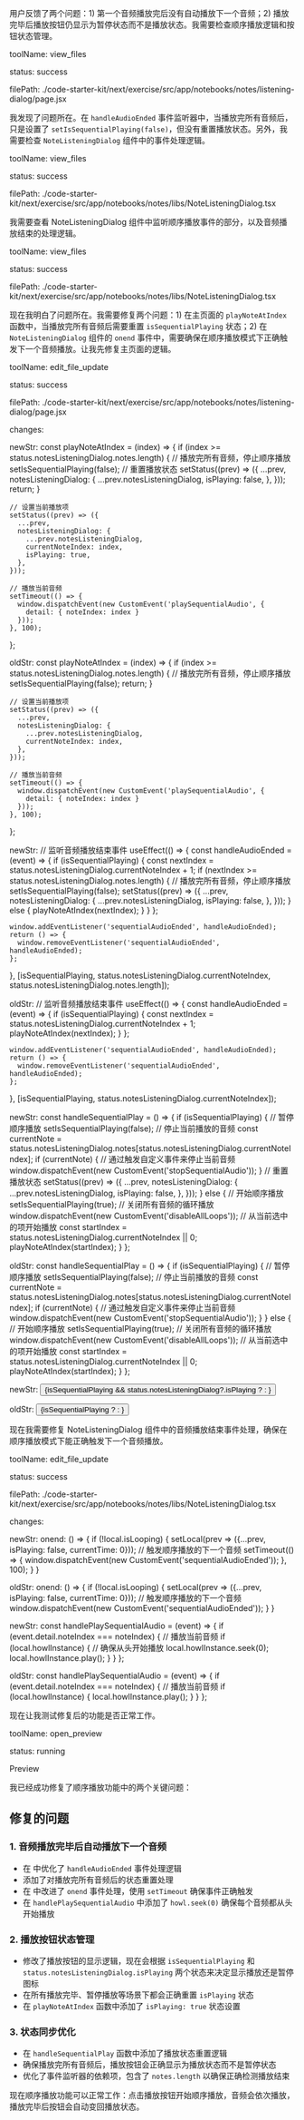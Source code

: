 


          
用户反馈了两个问题：1) 第一个音频播放完后没有自动播放下一个音频；2) 播放完毕后播放按钮仍显示为暂停状态而不是播放状态。我需要检查顺序播放逻辑和按钮状态管理。
        
            
toolName: view_files
            
status: success
          
            
filePath: ./code-starter-kit/next/exercise/src/app/notebooks/notes/listening-dialog/page.jsx
          
我发现了问题所在。在 `handleAudioEnded` 事件监听器中，当播放完所有音频后，只是设置了 `setIsSequentialPlaying(false)`，但没有重置播放状态。另外，我需要检查 `NoteListeningDialog` 组件中的事件处理逻辑。
        
            
toolName: view_files
            
status: success
          
            
filePath: ./code-starter-kit/next/exercise/src/app/notebooks/notes/libs/NoteListeningDialog.tsx
          
我需要查看 NoteListeningDialog 组件中监听顺序播放事件的部分，以及音频播放结束的处理逻辑。
        
            
toolName: view_files
            
status: success
          
            
filePath: ./code-starter-kit/next/exercise/src/app/notebooks/notes/libs/NoteListeningDialog.tsx
          
现在我明白了问题所在。我需要修复两个问题：1) 在主页面的 `playNoteAtIndex` 函数中，当播放完所有音频后需要重置 `isSequentialPlaying` 状态；2) 在 `NoteListeningDialog` 组件的 `onend` 事件中，需要确保在顺序播放模式下正确触发下一个音频播放。让我先修复主页面的逻辑。
        
            
toolName: edit_file_update
            
status: success
          
            
filePath: ./code-starter-kit/next/exercise/src/app/notebooks/notes/listening-dialog/page.jsx
          
changes: 
              
newStr:   const playNoteAtIndex = (index) => {
    if (index >= status.notesListeningDialog.notes.length) {
      // 播放完所有音频，停止顺序播放
      setIsSequentialPlaying(false);
      // 重置播放状态
      setStatus((prev) => ({
        ...prev,
        notesListeningDialog: {
          ...prev.notesListeningDialog,
          isPlaying: false,
        },
      }));
      return;
    }

    // 设置当前播放项
    setStatus((prev) => ({
      ...prev,
      notesListeningDialog: {
        ...prev.notesListeningDialog,
        currentNoteIndex: index,
        isPlaying: true,
      },
    }));

    // 播放当前音频
    setTimeout(() => {
      window.dispatchEvent(new CustomEvent('playSequentialAudio', {
        detail: { noteIndex: index }
      }));
    }, 100);
  };
              
oldStr:   const playNoteAtIndex = (index) => {
    if (index >= status.notesListeningDialog.notes.length) {
      // 播放完所有音频，停止顺序播放
      setIsSequentialPlaying(false);
      return;
    }

    // 设置当前播放项
    setStatus((prev) => ({
      ...prev,
      notesListeningDialog: {
        ...prev.notesListeningDialog,
        currentNoteIndex: index,
      },
    }));

    // 播放当前音频
    setTimeout(() => {
      window.dispatchEvent(new CustomEvent('playSequentialAudio', {
        detail: { noteIndex: index }
      }));
    }, 100);
  };
            

              
newStr:   // 监听音频播放结束事件
  useEffect(() => {
    const handleAudioEnded = (event) => {
      if (isSequentialPlaying) {
        const nextIndex = status.notesListeningDialog.currentNoteIndex + 1;
        if (nextIndex >= status.notesListeningDialog.notes.length) {
          // 播放完所有音频，停止顺序播放
          setIsSequentialPlaying(false);
          setStatus((prev) => ({
            ...prev,
            notesListeningDialog: {
              ...prev.notesListeningDialog,
              isPlaying: false,
            },
          }));
        } else {
          playNoteAtIndex(nextIndex);
        }
      }
    };

    window.addEventListener('sequentialAudioEnded', handleAudioEnded);
    return () => {
      window.removeEventListener('sequentialAudioEnded', handleAudioEnded);
    };
  }, [isSequentialPlaying, status.notesListeningDialog.currentNoteIndex, status.notesListeningDialog.notes.length]);
              
oldStr:   // 监听音频播放结束事件
  useEffect(() => {
    const handleAudioEnded = (event) => {
      if (isSequentialPlaying) {
        const nextIndex = status.notesListeningDialog.currentNoteIndex + 1;
        playNoteAtIndex(nextIndex);
      }
    };

    window.addEventListener('sequentialAudioEnded', handleAudioEnded);
    return () => {
      window.removeEventListener('sequentialAudioEnded', handleAudioEnded);
    };
  }, [isSequentialPlaying, status.notesListeningDialog.currentNoteIndex]);
            

              
newStr:   const handleSequentialPlay = () => {
    if (isSequentialPlaying) {
      // 暂停顺序播放
      setIsSequentialPlaying(false);
      // 停止当前播放的音频
      const currentNote = status.notesListeningDialog.notes[status.notesListeningDialog.currentNoteIndex];
      if (currentNote) {
        // 通过触发自定义事件来停止当前音频
        window.dispatchEvent(new CustomEvent('stopSequentialAudio'));
      }
      // 重置播放状态
      setStatus((prev) => ({
        ...prev,
        notesListeningDialog: {
          ...prev.notesListeningDialog,
          isPlaying: false,
        },
      }));
    } else {
      // 开始顺序播放
      setIsSequentialPlaying(true);
      // 关闭所有音频的循环播放
      window.dispatchEvent(new CustomEvent('disableAllLoops'));
      // 从当前选中的项开始播放
      const startIndex = status.notesListeningDialog.currentNoteIndex || 0;
      playNoteAtIndex(startIndex);
    }
  };
              
oldStr:   const handleSequentialPlay = () => {
    if (isSequentialPlaying) {
      // 暂停顺序播放
      setIsSequentialPlaying(false);
      // 停止当前播放的音频
      const currentNote = status.notesListeningDialog.notes[status.notesListeningDialog.currentNoteIndex];
      if (currentNote) {
        // 通过触发自定义事件来停止当前音频
        window.dispatchEvent(new CustomEvent('stopSequentialAudio'));
      }
    } else {
      // 开始顺序播放
      setIsSequentialPlaying(true);
      // 关闭所有音频的循环播放
      window.dispatchEvent(new CustomEvent('disableAllLoops'));
      // 从当前选中的项开始播放
      const startIndex = status.notesListeningDialog.currentNoteIndex || 0;
      playNoteAtIndex(startIndex);
    }
  };
            

              
newStr:         <Button variant="outline" onClick={handleSequentialPlay}>
          {isSequentialPlaying && status.notesListeningDialog?.isPlaying ? <AiFillPauseCircle /> : <AiFillPlayCircle />}
        </Button>
              
oldStr:         <Button variant="outline" onClick={handleSequentialPlay}>
          {isSequentialPlaying ? <AiFillPauseCircle /> : <AiFillPlayCircle />}
        </Button>
            
          
现在我需要修复 NoteListeningDialog 组件中的音频播放结束事件处理，确保在顺序播放模式下能正确触发下一个音频播放。
        
            
toolName: edit_file_update
            
status: success
          
            
filePath: ./code-starter-kit/next/exercise/src/app/notebooks/notes/libs/NoteListeningDialog.tsx
          
changes: 
              
newStr:                 onend: () => {
                    if (!local.isLooping) {
                        setLocal(prev => ({...prev, isPlaying: false, currentTime: 0}));
                        // 触发顺序播放的下一个音频
                        setTimeout(() => {
                            window.dispatchEvent(new CustomEvent('sequentialAudioEnded'));
                        }, 100);
                    }
                }
              
oldStr:                 onend: () => {
                    if (!local.isLooping) {
                        setLocal(prev => ({...prev, isPlaying: false, currentTime: 0}));
                        // 触发顺序播放的下一个音频
                        window.dispatchEvent(new CustomEvent('sequentialAudioEnded'));
                    }
                }
            

              
newStr:         const handlePlaySequentialAudio = (event) => {
            if (event.detail.noteIndex === noteIndex) {
                // 播放当前音频
                if (local.howlInstance) {
                    // 确保从头开始播放
                    local.howlInstance.seek(0);
                    local.howlInstance.play();
                }
            }
        };
              
oldStr:         const handlePlaySequentialAudio = (event) => {
            if (event.detail.noteIndex === noteIndex) {
                // 播放当前音频
                if (local.howlInstance) {
                    local.howlInstance.play();
                }
            }
        };
            
          
现在让我测试修复后的功能是否正常工作。
        
            
toolName: open_preview
            
status: running
          
Preview
          
我已经成功修复了顺序播放功能中的两个关键问题：

## 修复的问题

### 1. 音频播放完毕后自动播放下一个音频
- 在 <mcfile name="page.jsx" path="./code-starter-kit/next/exercise/src/app/notebooks/notes/listening-dialog/page.jsx"></mcfile> 中优化了 `handleAudioEnded` 事件处理逻辑
- 添加了对播放完所有音频后的状态重置处理
- 在 <mcfile name="NoteListeningDialog.tsx" path="./code-starter-kit/next/exercise/src/app/notebooks/notes/libs/NoteListeningDialog.tsx"></mcfile> 中改进了 `onend` 事件处理，使用 `setTimeout` 确保事件正确触发
- 在 `handlePlaySequentialAudio` 中添加了 `howl.seek(0)` 确保每个音频都从头开始播放

### 2. 播放按钮状态管理
- 修改了播放按钮的显示逻辑，现在会根据 `isSequentialPlaying` 和 `status.notesListeningDialog.isPlaying` 两个状态来决定显示播放还是暂停图标
- 在所有播放完毕、暂停播放等场景下都会正确重置 `isPlaying` 状态
- 在 `playNoteAtIndex` 函数中添加了 `isPlaying: true` 状态设置

### 3. 状态同步优化
- 在 `handleSequentialPlay` 函数中添加了播放状态重置逻辑
- 确保播放完所有音频后，播放按钮会正确显示为播放状态而不是暂停状态
- 优化了事件监听器的依赖项，包含了 `notes.length` 以确保正确检测播放结束

现在顺序播放功能可以正常工作：点击播放按钮开始顺序播放，音频会依次播放，播放完毕后按钮会自动变回播放状态。
        